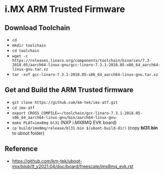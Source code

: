 # i.MX ARM Trusted Firmware

## Download Toolchain
- `cd`
- `mkdir toolchain`
- `cd toolchain`
- `wget -c https://releases.linaro.org/components/toolchain/binaries/7.3-2018.05/aarch64-linux-gnu/gcc-linaro-7.3.1-2018.05-x86_64_aarch64-linux-gnu.tar.xz`
- `tar -xvf gcc-linaro-7.3.1-2018.05-x86_64_aarch64-linux-gnu.tar.xz`

## Get and Build the ARM Trusted firmware
- `git clone https://github.com/km-tek/imx-atf.git`
- `cd imx-atf`
- `export CROSS_COMPILE=~/toolchain/gcc-linaro-7.3.1-2018.05-x86_64_aarch64-linux-gnu/bin/aarch64-linux-gnu-`
- `make PLAT=imx8mq bl31` (NXP i.MX8MQ EVK board)
- `cp build/imx8mq/release/bl31.bin $(uboot-build-dir)` (copy **bl31.bin** to uboot folder)

## Reference
- https://github.com/km-tek/uboot-imx/blob/lf_v2021.04/doc/board/freescale/imx8mq_evk.rst
